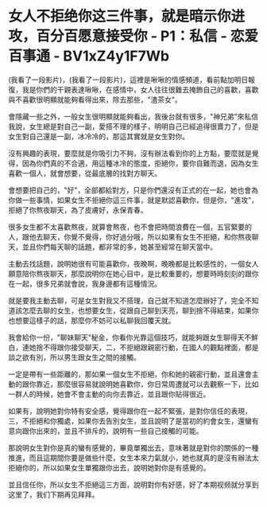 # 女人不拒绝你这三件事，就是暗示你进攻，百分百愿意接受你 - P1：私信 - 恋爱百事通 - BV1xZ4y1F7Wb

(我看了一段影片)，(我看了一段影片)，這裡是啾啾的情感頻道，看前點加明日報復，我是你們的干親表達啾啾，在感情中，女人往往很難去掩飾自己的喜歡，喜歡與不喜歡很明顯就能夠看得出來，除去那些，"渣茶女"。

會隱藏一些之外，一般女生很明顯就能夠看出，我後台就有很多，"神兄弟"來私信我說，女生總是對自己一副，愛搭不理的樣子，明明自己已經追得很賣力了，但是女生對自己還是一副，冰冷冷的，那這其實就是女生對你。

沒有興趣的表現，要麼就是你吸引力不夠，沒有辦法看到你的上方點，要麼就是覺得，因為你們真的不合適，用這種冰冷的態度，拒絕你，要你自難而退，因為女生喜歡一個人，就會想要，從最底層的找對方聊天。

會想要把自己的，"好"，全部都給對方，只是你們還沒有正式的在一起，她也會為你做一些事情，如果女生不拒絕你這三件事，就是默認喜歡你，但是你，"進攻"，拒絕了你熬夜聊天，為了皮膚好，永保青春。

很多女生都不太喜歡熬夜，就算會熬夜，也不會把時間浪費在一個，五官緊要的人，跟他去聊天，你覺不覺得，你好過分哦，所以如果有女生不拒絕，和你熬夜聊天，並且你們每天聊的話題，都非常的多，她甚至經常在聊天當中。

主動去找話題，說明她很有可能喜歡你，夜晚啊，晚晚都是比較感性的，一個女人願意陪你熬夜聊天，那麼說明你在她心目中，是比較重要的，想要時時刻刻的跟你在一起，很多兄弟就會說，我身邊都有這種情況。

就是要我主動去聊，可是女生對我又不搭理，自己就不知道怎麼辦好了，完全不知道該怎麼去聊的女生，也想要女生，從跟自己聊到天亮，聊到捨不得結束，如果你也想要這樣子的話，那麼你不妨可以私聊我回覆天就。

我會給你一份，"聊妹聊天"秘金，你看你光靠這個技巧，就能夠跟女生聊得天不鮮白，連她捨不得跟你接受聊天，二，不拒絕跟親密行動，在國人的觀點裡面，都是談之欲有別，所以男生跟女生之間的接觸。

一定是帶有一些距離的，那如果一個女生不拒絕，你和她的親密行動，並且還會主動的跟你靠近，那麼很容易就說明她喜歡你，你日常周遭就可以去觀察一下，比如一群人的時候，她會不會主動的向你去靠近，並且跟你貼得很近。

如果有，說明她對你特有安全感，覺得跟你在一起不緊張，是對你信任的表現，三，不拒絕和你獨處，如果你去告別女生，並且說明了是當初的約會女生，還蠻有意向跟你出來的，並且不排斥的，說明有一些自己接觸的可能。

那說明女生對你是真的蠻有感覺的，畢竟單獨出去，意味著就是對你的關係的一種推進，而且這期間你要是做些什麼，女生本來力氣就小，她也就真的是沒有辦法太拒絕你的，所以如果女生單獨跟你出去，說明她對你是有感覺的。

並且信任你，所以女生不拒絕這三方面，說明對你有好感，好了本期视频就分享到这里了，我们下期再见拜拜。